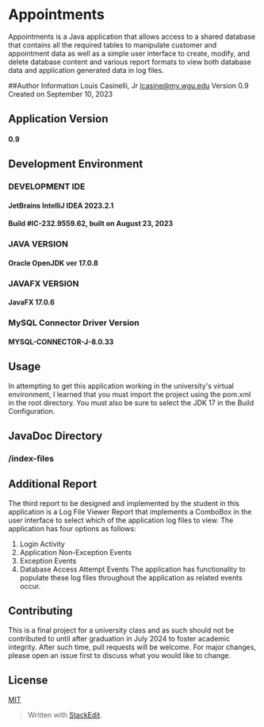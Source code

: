 ﻿# Appointments

Appointments is a Java application that allows access to a shared database that contains all the required tables to manipulate customer and appointment data as well as a simple user interface to create, modify, and delete database content and various report formats to view both database data and application generated data in log files.

##Author Information
Louis Casinelli, Jr
lcasine@my.wgu.edu
Version 0.9
Created on September 10, 2023

## Application Version 

#### 0.9

## Development Environment 

### DEVELOPMENT IDE
#### JetBrains IntelliJ IDEA 2023.2.1
#### Build #IC-232.9559.62, built on August 23, 2023

### JAVA VERSION
#### Oracle OpenJDK ver 17.0.8

### JAVAFX VERSION
#### JavaFX 17.0.6

### MySQL Connector Driver Version
#### MYSQL-CONNECTOR-J-8.0.33

## Usage
In attempting to get this application working in the university's virtual environment, I learned that you must import
the project using the pom.xml in the root directory. You must also be sure to select the JDK 17 in the Build 
Configuration.

## JavaDoc Directory
### /index-files

## Additional Report
The third report to be designed and implemented by the student in this application is a Log File Viewer Report that implements a ComboBox in the user interface to select which of the application log files to view. The application has four options as follows:
1. Login Activity
2. Application Non-Exception Events
3. Exception Events
4. Database Access Attempt Events
The application has functionality to populate these log files throughout the application as related events occur.

## Contributing

This is a final project for a university class and as such should not be contributed to until after graduation in July 2024 to foster academic integrity. After such time, pull requests will be welcome. For major changes, please open an issue first to discuss what you would like to change.

## License

[MIT](https://choosealicense.com/licenses/mit/)

> Written with [StackEdit](https://stackedit.io/).
